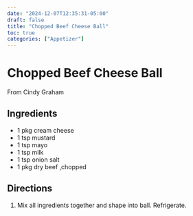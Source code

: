 ```yaml
---
date: "2024-12-07T12:35:31-05:00"
draft: false
title: "Chopped Beef Cheese Ball"
toc: true
categories: ["Appetizer"]
---
```


# Chopped Beef Cheese Ball

From Cindy Graham

## Ingredients
* 1 pkg cream cheese
* 1 tsp mustard
* 1 tsp mayo
* 1 tsp milk
* 1 tsp onion salt
* 1 pkg dry beef ,chopped

## Directions

1. Mix all ingredients together and shape into ball. Refrigerate.